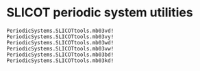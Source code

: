 # SLICOT periodic system utilities


```@docs
PeriodicSystems.SLICOTtools.mb03vd!
PeriodicSystems.SLICOTtools.mb03vy!
PeriodicSystems.SLICOTtools.mb03wd!
PeriodicSystems.SLICOTtools.mb03vw!
PeriodicSystems.SLICOTtools.mb03bd!
PeriodicSystems.SLICOTtools.mb03kd!
```
